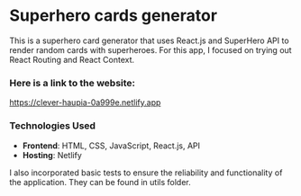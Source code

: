 # Superhero cards generator

This is a superhero card generator that uses React.js and SuperHero API to render random cards with superheroes. For this app, I focused on trying out React Routing and React Context.

### Here is a link to the website:

https://clever-haupia-0a999e.netlify.app

### Technologies Used

- **Frontend**: HTML, CSS, JavaScript, React.js, API
- **Hosting**: Netlify

I also incorporated basic tests to ensure the reliability and functionality of the application. They can be found in utils folder.
